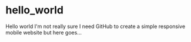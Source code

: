 # hello_world
Hello world I'm not really sure I need GitHub to create a simple responsive mobile website but here goes...
